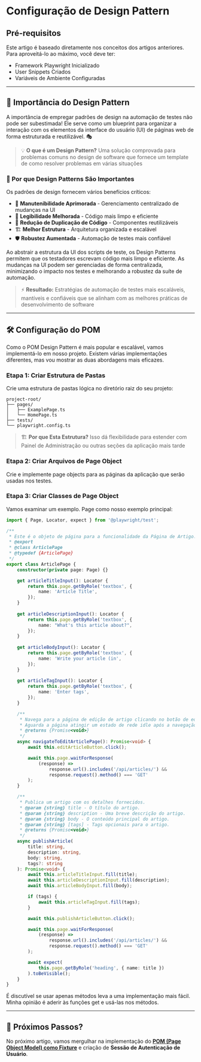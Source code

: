 # Configuração de Design Pattern

## Pré-requisitos

Este artigo é baseado diretamente nos conceitos dos artigos anteriores. Para aproveitá-lo ao máximo, você deve ter:

- Framework Playwright Inicializado
- User Snippets Criados
- Variáveis de Ambiente Configuradas

---

## 🎯 Importância do Design Pattern

A importância de empregar padrões de design na automação de testes não pode ser subestimada! Ele serve como um blueprint para organizar a interação com os elementos da interface do usuário (UI) de páginas web de forma estruturada e reutilizável. 🎭

> 💡 **O que é um Design Pattern?** Uma solução comprovada para problemas comuns no design de software que fornece um template de como resolver problemas em várias situações

### 🚀 Por que Design Patterns São Importantes

Os padrões de design fornecem vários benefícios críticos:

- 🔧 **Manutenibilidade Aprimorada** - Gerenciamento centralizado de mudanças na UI
- 📖 **Legibilidade Melhorada** - Código mais limpo e eficiente
- 🔄 **Redução de Duplicação de Código** - Componentes reutilizáveis
- 🏗️ **Melhor Estrutura** - Arquitetura organizada e escalável
- 🛡️ **Robustez Aumentada** - Automação de testes mais confiável

Ao abstrair a estrutura da UI dos scripts de teste, os Design Patterns permitem que os testadores escrevam código mais limpo e eficiente. As mudanças na UI podem ser gerenciadas de forma centralizada, minimizando o impacto nos testes e melhorando a robustez da suíte de automação.

> ⚡ **Resultado:** Estratégias de automação de testes mais escaláveis, mantíveis e confiáveis que se alinham com as melhores práticas de desenvolvimento de software

---

## 🛠️ Configuração do POM

Como o POM Design Pattern é mais popular e escalável, vamos implementá-lo em nosso projeto. Existem várias implementações diferentes, mas vou mostrar as duas abordagens mais eficazes.

### Etapa 1: Criar Estrutura de Pastas

Crie uma estrutura de pastas lógica no diretório raiz do seu projeto:

```
project-root/
├── pages/
│   ├── ExamplePage.ts
│   └── HomePage.ts
├── tests/
└── playwright.config.ts
```

> 🏗️ **Por que Esta Estrutura?** Isso dá flexibilidade para estender com Painel de Administração ou outras seções da aplicação mais tarde

### Etapa 2: Criar Arquivos de Page Object

Crie e implemente page objects para as páginas da aplicação que serão usadas nos testes.

### Etapa 3: Criar Classes de Page Object

Vamos examinar um exemplo. Page como nosso exemplo principal:

```typescript
import { Page, Locator, expect } from '@playwright/test';

/**
 * Este é o objeto de página para a funcionalidade da Página de Artigo.
 * @export
 * @class ArticlePage
 * @typedef {ArticlePage}
 */
export class ArticlePage {
    constructor(private page: Page) {}

    get articleTitleInput(): Locator {
        return this.page.getByRole('textbox', {
            name: 'Article Title',
        });
    }
    
    get articleDescriptionInput(): Locator {
        return this.page.getByRole('textbox', {
            name: "What's this article about?",
        });
    }
    
    get articleBodyInput(): Locator {
        return this.page.getByRole('textbox', {
            name: 'Write your article (in',
        });
    }
    
    get articleTagInput(): Locator {
        return this.page.getByRole('textbox', {
            name: 'Enter tags',
        });
    }

    /**
     * Navega para a página de edição de artigo clicando no botão de editar.
     * Aguarda a página atingir um estado de rede idle após a navegação.
     * @returns {Promise<void>}
     */
    async navigateToEditArticlePage(): Promise<void> {
        await this.editArticleButton.click();

        await this.page.waitForResponse(
            (response) =>
                response.url().includes('/api/articles/') &&
                response.request().method() === 'GET'
        );
    }

    /**
     * Publica um artigo com os detalhes fornecidos.
     * @param {string} title - O título do artigo.
     * @param {string} description - Uma breve descrição do artigo.
     * @param {string} body - O conteúdo principal do artigo.
     * @param {string} [tags] - Tags opcionais para o artigo.
     * @returns {Promise<void>}
     */
    async publishArticle(
        title: string,
        description: string,
        body: string,
        tags?: string
    ): Promise<void> {
        await this.articleTitleInput.fill(title);
        await this.articleDescriptionInput.fill(description);
        await this.articleBodyInput.fill(body);

        if (tags) {
            await this.articleTagInput.fill(tags);
        }

        await this.publishArticleButton.click();

        await this.page.waitForResponse(
            (response) =>
                response.url().includes('/api/articles/') &&
                response.request().method() === 'GET'
        );

        await expect(
            this.page.getByRole('heading', { name: title })
        ).toBeVisible();
    }
}
```

É discutível se usar apenas métodos leva a uma implementação mais fácil. Minha opinião é aderir às funções get e usá-las nos métodos.

---

## 🎯 Próximos Passos?

No próximo artigo, vamos mergulhar na implementação do [**POM (Page Object Model) como Fixture**](05_setup_pom_e_fixtures.md) e criação de **Sessão de Autenticação de Usuário**.
